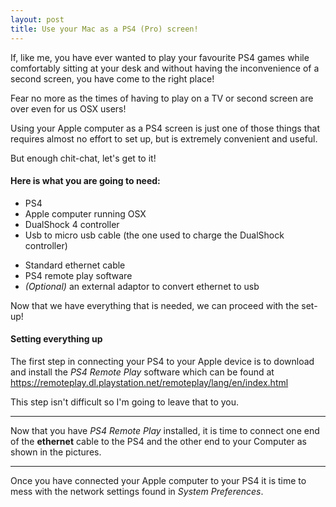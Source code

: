 ```yaml
---
layout: post
title: Use your Mac as a PS4 (Pro) screen!
---
```


If, like me, you have ever wanted to play your favourite PS4 games while comfortably sitting at your desk and without having the inconvenience of a second screen, you have come to the right place!

Fear no more as the times of having to play on a TV or second screen are over even for us OSX users!

Using your Apple computer as a PS4 screen is just one of those things that requires almost no effort to set up, but is extremely convenient and useful.

But enough chit-chat, let's get to it!

#### **Here is what you are going to need**:

* PS4
* Apple computer running OSX
* DualShock 4 controller
* Usb to micro usb cable (the one used to charge the DualShock controller)

- Standard ethernet cable
- PS4 remote play software
- *(Optional)* an external adaptor to convert ethernet to usb

Now that we have everything that is needed, we can proceed with the set-up!

#### Setting everything up

The first step in connecting your PS4 to your Apple device is to download and install the *PS4 Remote Play* software which can be found at https://remoteplay.dl.playstation.net/remoteplay/lang/en/index.html

This step isn't difficult so I'm going to leave that to you.

---

Now that you have *PS4 Remote Play* installed, it is time to connect one end of the **ethernet** cable to the PS4 and the other end to your Computer as shown in the pictures.

---

Once you have connected your Apple computer to your PS4 it is time to mess with the network settings found in *System Preferences*.



